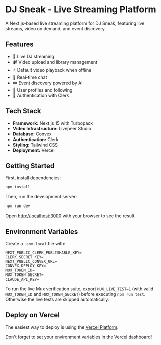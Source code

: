 # DJ Sneak - Live Streaming Platform

A Next.js-based live streaming platform for DJ Sneak, featuring live streams, video on demand, and event discovery.

## Features

- 🎵 Live DJ streaming
- 📹 Video upload and library management
- ⭐ Default video playback when offline
- 💬 Real-time chat
- 🎟️ Event discovery powered by AI
- 👥 User profiles and following
- 🔐 Authentication with Clerk

## Tech Stack

- **Framework:** Next.js 15 with Turbopack
- **Video Infrastructure:** Livepeer Studio
- **Database:** Convex
- **Authentication:** Clerk
- **Styling:** Tailwind CSS
- **Deployment:** Vercel

## Getting Started

First, install dependencies:

```bash
npm install
```

Then, run the development server:

```bash
npm run dev
```

Open [http://localhost:3000](http://localhost:3000) with your browser to see the result.

## Environment Variables

Create a `.env.local` file with:

```
NEXT_PUBLIC_CLERK_PUBLISHABLE_KEY=
CLERK_SECRET_KEY=
NEXT_PUBLIC_CONVEX_URL=
CONVEX_DEPLOY_KEY=
MUX_TOKEN_ID=
MUX_TOKEN_SECRET=
CLAUDE_API_KEY=
```

To run the live Mux verification suite, export `MUX_LIVE_TEST=1` (with valid `MUX_TOKEN_ID` and `MUX_TOKEN_SECRET`) before executing `npm run test`. Otherwise the live tests are skipped automatically.

## Deploy on Vercel

The easiest way to deploy is using the [Vercel Platform](https://vercel.com).

Don't forget to set your environment variables in the Vercel dashboard!

